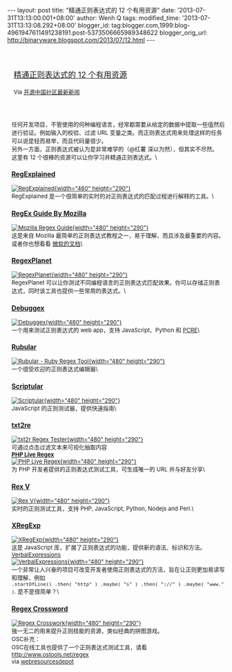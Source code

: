 --- layout: post title: "精通正则表达式的 12 个有用资源" date:
'2013-07-31T13:13:00.001+08:00' author: Wenh Q tags: modified\_time:
'2013-07-31T13:13:08.292+08:00' blogger\_id:
tag:blogger.com,1999:blog-4961947611491238191.post-5373506665989348622
blogger\_orig\_url: http://binaryware.blogspot.com/2013/07/12.html ---
<div style="margin: 10px; padding: 5px;">

<div style="font-size: 18px;">

[\
精通正则表达式的 12
个有用资源](http://www.oschina.net/news/42768/12-resources-for-mastering-regular-expressions)

</div>

<div style="font-size: 13px;">

Via [开源中国社区最新新闻](http://www.oschina.net/?from=rss)

</div>

</div>

<div style="font-size: 13px; padding: 15px 0 10px 10px;">

任何开发项目，不管使用的何种编程语言，经常都需要从给定的数据中提取一些值然后进行验证。例如输入的校验、过滤
URL
变量之类。而正则表达式用来处理这样的任务可以说是轻而易举，而且代码量很少。\
另外一方面，正则表达式被认为是非常难学的（@红薯
深以为然），但其实不尽然。\
这里有 12 个很棒的资源可以让你学习并精通正则表达式。\
### [RegExplained](http://leaverou.github.io/regexplained/)

[![RegExplained](http://static.oschina.net/uploads/img/201307/31082605_O3il.jpg "regexplained"){width="480"
height="290"}](http://leaverou.github.io/regexplained/)\
RegExplained 是一个很简单的实时的对正则表达式的匹配过程进行解释的工具。\
### [RegEx Guide By Mozilla](https://developer.mozilla.org/en-US/docs/Web/JavaScript/Guide/Regular_Expressions)

[![Mozilla Regex
Guide](http://static.oschina.net/uploads/img/201307/31082606_2Bzv.jpg "mozilla_regex_guide"){width="480"
height="290"}](https://developer.mozilla.org/en-US/docs/Web/JavaScript/Guide/Regular_Expressions)\
这是来自 Mozilla
最简单的正则表达式教程之一，易于理解，而且涉及最重要的内容。\
或者你也想看看
[微软的文档](http://msdn.microsoft.com/en-us/library/az24scfc.aspx)\
### [RegexPlanet](http://www.regexplanet.com/)

[![RegexPlanet](http://static.oschina.net/uploads/img/201307/31082606_zt4G.gif "regexplanet"){width="480"
height="290"}](http://www.regexplanet.com/)\
RegexPlanet
可以让你测试不同编程语言的正则表达式匹配效果。你可以存储正则表达式，同时该工具也提供一些常用的表达式。\
### [Debuggex](http://www.debuggex.com/)

[![Debuggex](http://static.oschina.net/uploads/img/201307/31082607_QJUu.gif "debuggex"){width="480"
height="290"}](http://www.debuggex.com/)\
一个用来测试正则表达式的 web app，支持 JavaScript、Python 和
[PCRE](http://www.oschina.net/p/pcre)\
### [Rubular](http://rubular.com/)

[![Rubular - Ruby Regex
Tool](http://static.oschina.net/uploads/img/201307/31082607_BEtL.gif "rubular"){width="480"
height="290"}](http://rubular.com/)\
一个很受欢迎的正则表达式编辑器\
### [Scriptular](http://scriptular.com/)

[![Scriptular](http://static.oschina.net/uploads/img/201307/31082607_M8m6.jpg "scriptular"){width="480"
height="290"}](http://scriptular.com/)\
JavaScript 的正则测试器，提供快速指南\
### [txt2re](http://txt2re.com/)

[![txt2r Regex
Tester](http://static.oschina.net/uploads/img/201307/31082607_dDDP.jpg "txt2re"){width="480"
height="290"}](http://txt2re.com/)\
可通过点击过滤文本来可视化抽取内容\
[**PHP Live Regex**](http://www.phpliveregex.com/)\
[![PHP Live
Regex](http://static.oschina.net/uploads/img/201307/31082608_3H0i.gif "php_live_regex"){width="480"
height="290"}](http://www.phpliveregex.com/)\
为 PHP 开发者提供的正则表达式测试工具，可生成唯一的 URL 并与好友分享\
### [Rex V](http://www.rexv.org/)

[![Rex
V](http://static.oschina.net/uploads/img/201307/31082608_kn94.jpg "rex_v"){width="480"
height="290"}](http://www.rexv.org/)\
实时的正则测试工具，支持 PHP, JavaScript, Python, Nodejs and Perl.\
### [XRegExp](http://xregexp.com/)

[![XRegExp](http://static.oschina.net/uploads/img/201307/31082608_DDq7.gif "xregexp"){width="480"
height="290"}](http://xregexp.com/)\
这是 JavaScript 库，扩展了正则表达式的功能，提供新的语法、标识和方法。\
[VerbalExpressions](https://github.com/jehna/VerbalExpressions)\
[![VerbalExpressions](http://static.oschina.net/uploads/img/201307/31082608_TdF1.gif "verbalexpressions"){width="480"
height="290"}](https://github.com/jehna/VerbalExpressions)\
一个非常让人兴奋的项目可改变开发者使用正则表达式的方法，旨在让正则更加易读写和理解，例如\
`.startOfLine() .then( "http" ) .maybe( "s" ) .then( "://" ) .maybe( "www." )`.
是不是很简单？\
### [Regex Crossword](http://regexcrossword.com/)

[![Regex
Crosswork](http://static.oschina.net/uploads/img/201307/31082609_rKAG.gif "regex_crossword"){width="480"
height="290"}](http://regexcrossword.com/)\
独一无二的用来提升正则技能的资源，类似经典的拼图游戏。\
OSC补充：\
OSC在线工具也提供了一个正则表达式测试工具，请看
<http://www.ostools.net/regex>\
via
[webresourcesdepot](http://www.webresourcesdepot.com/12-resources-for-mastering-regular-expressions/)

</div>
